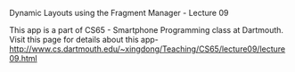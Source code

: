Dynamic Layouts using the Fragment Manager - Lecture 09

This app is a part of CS65 - Smartphone Programming class at Dartmouth. Visit this page for details about this app- 
http://www.cs.dartmouth.edu/~xingdong/Teaching/CS65/lecture09/lecture09.html
